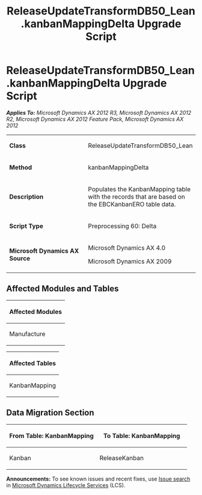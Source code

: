 ﻿---
title: ReleaseUpdateTransformDB50_Lean.kanbanMappingDelta Upgrade Script
TOCTitle: ReleaseUpdateTransformDB50_Lean.kanbanMappingDelta Upgrade Script
ms:assetid: c74f26af-e219-e67f-2838-815794c42496
ms:mtpsurl: https://msdn.microsoft.com/en-us/library/JJ719577(v=AX.60)
ms:contentKeyID: 49711144
ms.date: 05/18/2015
mtps_version: v=AX.60
---

# ReleaseUpdateTransformDB50\_Lean.kanbanMappingDelta Upgrade Script 


_**Applies To:** Microsoft Dynamics AX 2012 R3, Microsoft Dynamics AX 2012 R2, Microsoft Dynamics AX 2012 Feature Pack, Microsoft Dynamics AX 2012_

<table>
<colgroup>
<col style="width: 50%" />
<col style="width: 50%" />
</colgroup>
<tbody>
<tr class="odd">
<td><p><strong>Class</strong></p></td>
<td><p>ReleaseUpdateTransformDB50_Lean</p></td>
</tr>
<tr class="even">
<td><p><strong>Method</strong></p></td>
<td><p>kanbanMappingDelta</p></td>
</tr>
<tr class="odd">
<td><p><strong>Description</strong></p></td>
<td><p>Populates the KanbanMapping table with the records that are based on the EBCKanbanERO table data.</p></td>
</tr>
<tr class="even">
<td><p><strong>Script Type</strong></p></td>
<td><p>Preprocessing 60: Delta</p></td>
</tr>
<tr class="odd">
<td><p><strong>Microsoft Dynamics AX Source</strong></p></td>
<td><p>Microsoft Dynamics AX 4.0</p>
<p>Microsoft Dynamics AX 2009</p></td>
</tr>
</tbody>
</table>


## Affected Modules and Tables

<table>
<colgroup>
<col style="width: 100%" />
</colgroup>
<thead>
<tr class="header">
<th><p>Affected Modules</p></th>
</tr>
</thead>
<tbody>
<tr class="odd">
<td><p>Manufacture</p></td>
</tr>
</tbody>
</table>


<table>
<colgroup>
<col style="width: 100%" />
</colgroup>
<thead>
<tr class="header">
<th><p>Affected Tables</p></th>
</tr>
</thead>
<tbody>
<tr class="odd">
<td><p>KanbanMapping</p></td>
</tr>
</tbody>
</table>


## Data Migration Section

<table>
<colgroup>
<col style="width: 50%" />
<col style="width: 50%" />
</colgroup>
<thead>
<tr class="header">
<th><p>From Table: KanbanMapping</p></th>
<th><p>To Table: KanbanMapping</p></th>
</tr>
</thead>
<tbody>
<tr class="odd">
<td><p>Kanban</p></td>
<td><p>ReleaseKanban</p></td>
</tr>
</tbody>
</table>

  
**Announcements:** To see known issues and recent fixes, use [Issue search](http://go.microsoft.com/fwlink/?linkid=389258) in [Microsoft Dynamics Lifecycle Services](http://go.microsoft.com/fwlink/?linkid=306505) (LCS).

